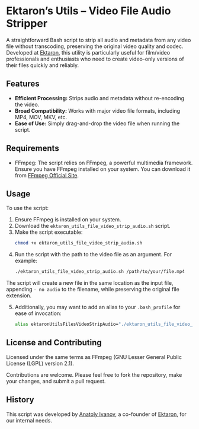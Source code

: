 # Ektaron’s Utils – Video File Audio Stripper

A straightforward Bash script to strip all audio and metadata from any video file without transcoding, preserving the original video quality and codec. Developed at [Ektaron](https://ektaron.com), this utility is particularly useful for film/video professionals and enthusiasts who need to create video-only versions of their files quickly and reliably.

## Features

- **Efficient Processing:** Strips audio and metadata without re-encoding the video.
- **Broad Compatibility:** Works with major video file formats, including MP4, MOV, MKV, etc.
- **Ease of Use:** Simply drag-and-drop the video file when running the script.

## Requirements

- FFmpeg: The script relies on FFmpeg, a powerful multimedia framework. Ensure you have FFmpeg installed on your system. You can download it from [FFmpeg Official Site](https://ffmpeg.org/).

## Usage

To use the script:

1. Ensure FFmpeg is installed on your system.
2. Download the `ektaron_utils_file_video_strip_audio.sh` script.
3. Make the script executable:
   ```bash
   chmod +x ektaron_utils_file_video_strip_audio.sh
   ```
4. Run the script with the path to the video file as an argument. For example:
   ```bash
   ./ektaron_utils_file_video_strip_audio.sh /path/to/your/file.mp4
   ```

The script will create a new file in the same location as the input file, appending `- no audio` to the filename, while preserving the original file extension.

5. Additionally, you may want to add an alias to your `.bash_profile` for ease of invocation:
   ```bash
   alias ektaronUtilsFilesVideoStripAudio="./ektaron_utils_file_video_strip_audio.sh"
   ```

## License and Contributing

Licensed under the same terms as FFmpeg (GNU Lesser General Public License (LGPL) version 2.1).

Contributions are welcome. Please feel free to fork the repository, make your changes, and submit a pull request.

## History

This script was developed by [Anatoly Ivanov](http://anatolyivanov.com), a co-founder of [Ektaron](https://ektaron.com), for our internal needs.
